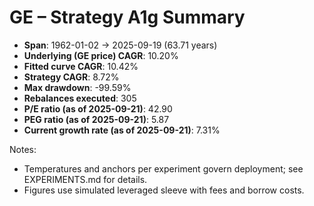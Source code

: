 # GE – Strategy A1g Summary

- **Span**: 1962-01-02 → 2025-09-19 (63.71 years)
- **Underlying (GE price) CAGR**: 10.20%
- **Fitted curve CAGR**: 10.42%
- **Strategy CAGR**: 8.72%
- **Max drawdown**: -99.59%
- **Rebalances executed**: 305
- **P/E ratio (as of 2025-09-21)**: 42.90
- **PEG ratio (as of 2025-09-21)**: 5.87
- **Current growth rate (as of 2025-09-21)**: 7.31%

Notes:

- Temperatures and anchors per experiment govern deployment; see EXPERIMENTS.md for details.
- Figures use simulated leveraged sleeve with fees and borrow costs.
